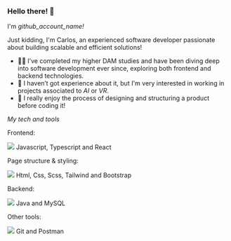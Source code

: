 ###  Hello there! 🚀
I'm *github_account_name!*

Just kidding, I'm Carlos, an experienced software developer passionate about building scalable and efficient solutions!

 - 👷‍♀ I’ve completed my higher DAM studies and have been diving deep into software development ever since, exploring both frontend and backend technologies.
 - 🤖 I haven’t got experience about it, but I'm very interested in working in projects associated to *AI* or *VR*.
 - 📝 I really enjoy the process of designing and structuring a product before coding it!

*My tech and tools*

Frontend:

![](https://skillicons.dev/icons?i=js,ts,react) Javascript, Typescript and React

Page structure & styling:

![](https://skillicons.dev/icons?i=html,css,scss,tailwind,bootstrap) Html, Css, Scss, Tailwind and Bootstrap

Backend:

![](https://skillicons.dev/icons?i=java,mysql) Java and MySQL

Other tools:

![](https://skillicons.dev/icons?i=git,postman) Git and Postman

